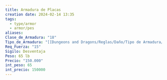 ```yaml
---
title: Armadura de Placas
creation date: 2024-02-14 13:35
tags:
  - type/armor
  - armor/pes
aliases: 
Clase_de_Armadura: "18"
Tipo_de_Armadura: "[[Dungeons and Dragons/Reglas/Daño/Tipo de Armadura/Pesada|Pesada]]"
Req_Fuerza: "15"
Sigilo: Desventaja
Peso: 65 lb
Precio: "150.000"
int_peso: 65
int_precio: 150000
---
```



